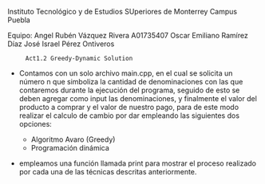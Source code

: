 Instituto Tecnológico y de Estudios SUperiores de Monterrey
                    Campus Puebla

Equipo:
  Angel Rubén Vázquez Rivera A01735407
  Oscar Emiliano Ramírez Díaz 
  José Israel Pérez Ontiveros

  
         Act1.2 Greedy-Dynamic Solution

  - Contamos con un solo archivo main.cpp, en el cual se
    solicita un número n que simboliza la cantidad de
    denominaciones con las que contaremos durante la
    ejecución del programa, seguido de esto se deben agregar
    como input las denominaciones, y finalmente el valor del
    producto a comprar y el valor de nuestro pago, para
    de este modo realizar el calculo de cambio por dar
    empleando las siguientes dos opciones:

    - Algoritmo Avaro (Greedy)
    - Programación dinámica

  - empleamos una función llamada print para mostrar el
    proceso realizado por cada una de las técnicas descritas
    anteriormente. 